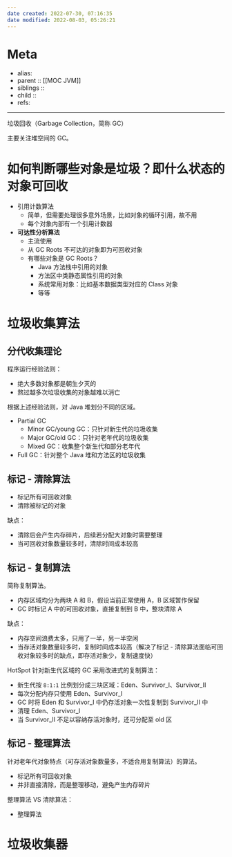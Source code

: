 ```yaml
---
date created: 2022-07-30, 07:16:35
date modified: 2022-08-03, 05:26:21
---
```


# Meta

- alias:
- parent :: [[MOC JVM]]
- siblings ::
- child ::
- refs:

---

垃圾回收（Garbage Collection，简称 GC）

主要关注堆空间的 GC。

# 如何判断哪些对象是垃圾？即什么状态的对象可回收

- 引用计数算法
    - 简单，但需要处理很多意外场景，比如对象的循环引用，故不用
    - 每个对象内部有一个引用计数器
- **可达性分析算法**
    - 主流使用
    - 从 GC Roots 不可达的对象即为可回收对象
    - 有哪些对象是 GC Roots？
        - Java 方法栈中引用的对象
        - 方法区中类静态属性引用的对象
        - 系统常用对象：比如基本数据类型对应的 Class 对象
        - 等等

# 垃圾收集算法

## 分代收集理论

程序运行经验法则：

- 绝大多数对象都是朝生夕灭的
- 熬过越多次垃圾收集的对象越难以消亡

根据上述经验法则，对 Java 堆划分不同的区域。

- Partial GC
    - Minor GC/young GC：只针对新生代的垃圾收集
    - Major GC/old GC：只针对老年代的垃圾收集
    - Mixed GC：收集整个新生代和部分老年代
- Full GC：针对整个 Java 堆和方法区的垃圾收集

## 标记 - 清除算法

- 标记所有可回收对象
- 清除被标记的对象

缺点：

- 清除后会产生内存碎片，后续若分配大对象时需要整理
- 当可回收对象数量较多时，清除时间成本较高

## 标记 - 复制算法

简称复制算法。

- 内存区域均分为两块 A 和 B，假设当前正常使用 A，B 区域暂作保留
- GC 时标记 A 中的可回收对象，直接复制到 B 中，整块清除 A

缺点：

- 内存空间浪费太多，只用了一半，另一半空闲
- 当存活对象数量较多时，复制时间成本较高（解决了标记 - 清除算法面临可回收对象较多时的缺点，即存活对象少，复制速度快）

HotSpot 针对新生代区域的 GC 采用改进式的复制算法：

- 新生代按 `8:1:1` 比例划分成三块区域：Eden、Survivor_I、Survivor_II
- 每次分配内存只使用 Eden、Survivor_I
- GC 时将 Eden 和 Survivor_I 中仍存活对象一次性复制到 Survivor_II 中
- 清理 Eden、Survivor_I
- 当 Survivor_II 不足以容纳存活对象时，还可分配至 old 区

## 标记 - 整理算法

针对老年代对象特点（可存活对象数量多，不适合用复制算法）的算法。

- 标记所有可回收对象
- 并非直接清除，而是整理移动，避免产生内存碎片

整理算法 VS 清除算法：

- 整理算法

# 垃圾收集器
